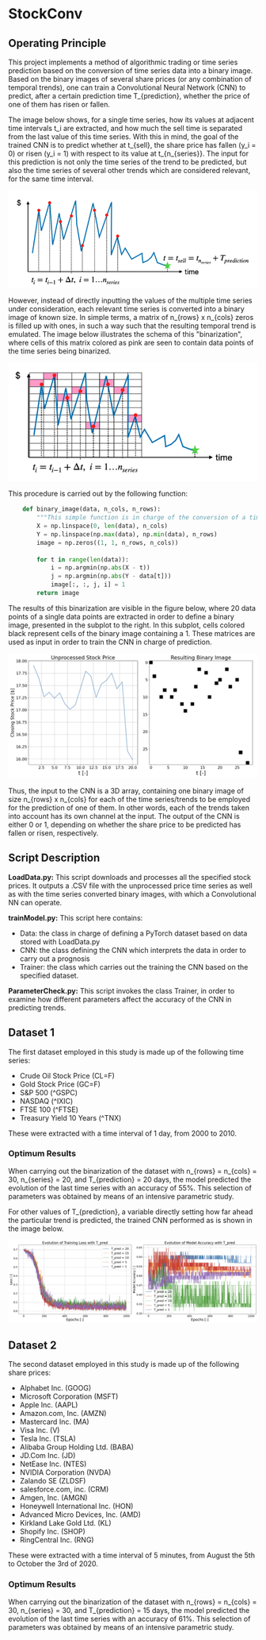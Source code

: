 # StockConv

## Operating Principle
This project implements a method of algorithmic trading or time series prediction based on the conversion of time series data into a binary image. Based on the binary images of several share prices (or any combination of temporal trends), one can train a Convolutional Neural Network (CNN) to predict, after a certain prediction time T_{prediction}, whether the price of one of them has risen or fallen. 

The image below shows, for a single time series, how its values at adjacent time intervals t_i are extracted, and how much the sell time is separated from the last value of this time series. With this in mind, the goal of the trained CNN is to predict whether at t_{sell}, the share price has fallen (y_i = 0) or risen (y_i = 1) with respect to its value at t_{n_{series}}. The input for this prediction is not only the time series of the trend to be predicted, but also the time series of several other trends which are considered relevant, for the same time interval.

![image info](./Images/timeseries.png)

However, instead of directly inputting the values of the multiple time series under consideration, each relevant time series is converted into a binary image of known size. In simple terms, a matrix of n_{rows} x n_{cols} zeros is filled up with ones, in such a way such that the resulting temporal trend is emulated. The image below illustrates the schema of this "binarization", where cells of this matrix colored as pink are seen to contain data points of the time series being binarized.

![image info](./Images/binary1.png)

This procedure is carried out by the following function:

```python
    def binary_image(data, n_cols, n_rows):
        """This simple function is in charge of the conversion of a time series of data into its binary image equivalent"""
        X = np.linspace(0, len(data), n_cols)
        Y = np.linspace(np.max(data), np.min(data), n_rows)
        image = np.zeros((1, 1, n_rows, n_cols))

        for t in range(len(data)):
            i = np.argmin(np.abs(X - t))
            j = np.argmin(np.abs(Y - data[t]))
            image[:, :, j, i] = 1
        return image
```

The results of this binarization are visible in the figure below, where 20 data points of a single data points are extracted in order to define a binary image, presented in the subplot to the right. In this subplot, cells colored black represent cells of the binary image containing a 1. These matrices are used as input in order to train the CNN in charge of prediction.

![image info](./Images/binary2.png)

Thus, the input to the CNN is a 3D array, containing one binary image of size n_{rows} x n_{cols} for each of the time series/trends to be employed for the prediction of one of them. In other words, each of the trends taken into account has its own channel at the input. The output of the CNN is either 0 or 1, depending on whether the share price to be predicted has fallen or risen, respectively.

## Script Description
**LoadData.py:** This script downloads and processes all the specified stock prices. It outputs a .CSV file with the unprocessed
    price time series as well as with the time series converted binary images, with which a Convolutional NN can operate.
    
    
**trainModel.py:** This script here contains:
* Data: the class in charge of defining a PyTorch dataset based on data stored with LoadData.py
* CNN: the class defining the CNN which interprets the data in order to carry out a prognosis
* Trainer: the class which carries out the training the CNN based on the specified dataset.


**ParameterCheck.py:** This script invokes the class Trainer, in order to examine how different parameters affect the accuracy of the CNN in predicting trends.

## Dataset 1
The first dataset employed in this study is made up of the following time series:
* Crude Oil Stock Price (CL=F)
* Gold Stock Price (GC=F)
* S&P 500 (^GSPC)
* NASDAQ (^IXIC)
* FTSE 100 (^FTSE)
* Treasury Yield 10 Years (^TNX)

These were extracted with a time interval of 1 day, from 2000 to 2010.

### Optimum Results
When carrying out the binarization of the dataset with n_{rows} = n_{cols} = 30, n_{series} = 20, and T_{prediction} = 20 days, the model predicted the evolution of the last time series with an accuracy of 55%. This selection of parameters was obtained by means of an intensive parametric study.

For other values of T_{prediction}, a variable directly setting how far ahead the particular trend is predicted, the trained CNN performed as is shown in the image below.

![image info](./Images/optim1.png)

## Dataset 2
The second dataset employed in this study is made up of the following share prices:
* Alphabet Inc. (GOOG)
* Microsoft Corporation (MSFT)
* Apple Inc. (AAPL)
* Amazon.com, Inc. (AMZN)
* Mastercard Inc. (MA)
* Visa Inc. (V)
* Tesla Inc. (TSLA)
* Alibaba Group Holding Ltd. (BABA)
* JD.Com Inc. (JD)
* NetEase Inc. (NTES)
* NVIDIA Corporation (NVDA)
* Zalando SE (ZLDSF)
* salesforce.com, inc. (CRM)
* Amgen, Inc. (AMGN)
* Honeywell International Inc. (HON)
* Advanced Micro Devices, Inc. (AMD)
* Kirkland Lake Gold Ltd. (KL)
* Shopify Inc. (SHOP)
* RingCentral Inc. (RNG)

These were extracted with a time interval of 5 minutes, from August the 5th to October the 3rd of 2020.

### Optimum Results
When carrying out the binarization of the dataset with n_{rows} = n_{cols} = 30, n_{series} = 30, and T_{prediction} = 15 days, the model predicted the evolution of the last time series with an accuracy of 61%. This selection of parameters was obtained by means of an intensive parametric study.
